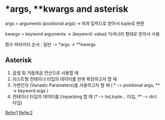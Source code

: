 # *args, **kwargs and asterisk

args = arguments (positional args)
-> N개 입력으로 받아서 tuple로 변환


kwargs = keyword arguments
-> {keyword: value} 딕셔너리 형태로 받아서 사용

함수 파라미터 순서 : 일반 -> *args -> **kwargs



## Asterisk

1. 곱셈 및 거듭제곱 연산으로 사용할 때
2. 리스트형 컨테이너 타입의 데이터를 반복 확장하고자 할 때
3. 가변인자 (Variadic Parameters)를 사용하고자 할 때 ( * -> positional args, ** -> keyword args )
4. 컨테이너 타입의 데이터를 Unpacking 할 때 (* -> list,tuple... 타입, ** -> dict 타입)

[Refer1](https://brunch.co.kr/@princox/180)
[Refer2](https://mingrammer.com/understanding-the-asterisk-of-python/)
